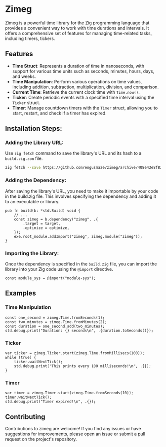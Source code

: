 # Zimeg

Zimeg is a powerful time library for the Zig programming language that provides a convenient way to work with time durations and intervals. It offers a comprehensive set of features for managing time-related tasks, including timers, tickers.

## Features

- **Time Struct**: Represents a duration of time in nanoseconds, with support for various time units such as seconds, minutes, hours, days, and weeks.
- **Time Manipulation**: Perform various operations on time values, including addition, subtraction, multiplication, division, and comparison.
- **Current Time**: Retrieve the current clock time with `Time.now()`.
- **Ticker**: Create periodic events with a specified time interval using the `Ticker` struct.
- **Timer**: Manage countdown timers with the `Timer` struct, allowing you to start, restart, and check if a timer has expired.

## Installation Steps:

### Adding the Library URL:

Use `zig fetch` command to save the library's URL and its hash to a `build.zig.zon` file.

```sh
zig fetch --save https://github.com/engusmaze/zimeg/archive/408e43e8f83d9c58039a429c094d1cc5fc938920.tar.gz
```

### Adding the Dependency:

After saving the library's URL, you need to make it importable by your code in the build.zig file. This involves specifying the dependency and adding it to an executable or library.

```zig
pub fn build(b: *std.Build) void {
    // ...
    const zimeg = b.dependency("zimeg", .{
        .target = target,
        .optimize = optimize,
    });
    exe.root_module.addImport("zimeg", zimeg.module("zimeg"));
}
```

### Importing the Library:

Once the dependency is specified in the `build.zig` file, you can import the library into your Zig code using the `@import` directive.

```zig
const module_sys = @import("module-sys");
```

## Examples

### Time Manipulation

```zig
const one_second = zimeg.Time.fromSeconds(1);
const two_minutes = zimeg.Time.fromMinutes(2);
const duration = one_second.add(two_minutes);
std.debug.print("Duration: {} seconds\n", .{duration.toSeconds()});
```

### Ticker

```zig
var ticker = zimeg.Ticker.start(zimeg.Time.fromMillisecs(100));
while (true) {
    ticker.waitNextTick();
    std.debug.print("This prints every 100 milliseconds!\n", .{});
}
```

### Timer

```zig
var timer = zimeg.Timer.start(zimeg.Time.fromSeconds(10));
timer.waitNextTick();
std.debug.print("Timer expired!\n", .{});
```

## Contributing

Contributions to zimeg are welcome! If you find any issues or have suggestions for improvements, please open an issue or submit a pull request on the project's repository.
